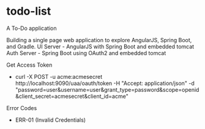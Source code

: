 # todo-list
A To-Do application

Building a single page web application to explore AngularJS, Spring Boot, and Gradle.
UI Server - AngularJS with Spring Boot and embedded tomcat
Auth Server - Spring Boot using OAuth2 and embedded tomcat

Get Access Token

 - curl -X POST -u acme:acmesecret http://localhost:9090/uaa/oauth/token -H "Accept: application/json" -d "password=user&username=user&grant_type=password&scope=openid&client_secret=acmesecret&client_id=acme"


 Error Codes

  - ERR-01 (Invalid Credentials)

